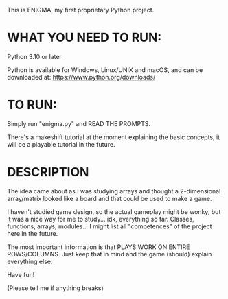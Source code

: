 This is ENIGMA, my first proprietary Python project.


# WHAT YOU NEED TO RUN:

Python 3.10 or later

Python is available for Windows, Linux/UNIX and macOS, and can be downloaded at: https://www.python.org/downloads/



# TO RUN:

Simply run "enigma.py" and READ THE PROMPTS.

There's a makeshift tutorial at the moment explaining the basic concepts, it will be a playable tutorial in the future.


# DESCRIPTION
The idea came about as I was studying arrays and thought a 2-dimensional array/matrix looked like a board and that could be used to make a game.

I haven't studied game design, so the actual gameplay might be wonky, but it was a nice way for me to study... idk, everything so far. Classes, functions, arrays, modules... I might list all "competences" of the project here in the future.

The most important information is that PLAYS WORK ON ENTIRE ROWS/COLUMNS. Just keep that in mind and the game (should) explain everything else.

Have fun!

(Please tell me if anything breaks)
